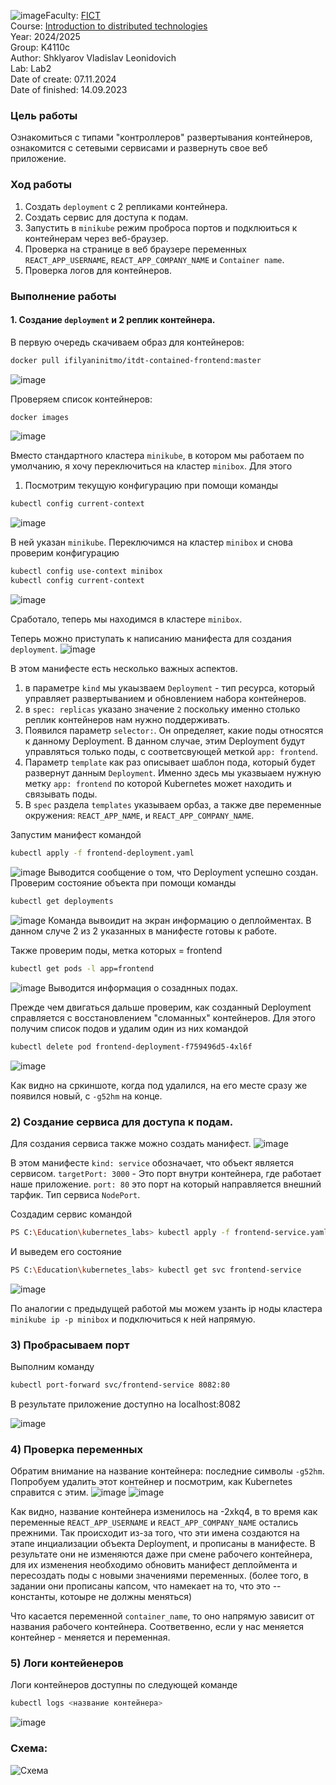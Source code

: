 ![image](https://github.com/user-attachments/assets/5cd7e357-d54f-40d5-ac16-3996724bcce8)Faculty: [FICT](https://fict.itmo.ru)<br>
Course: [Introduction to distributed technologies](https://github.com/itmo-ict-faculty/introduction-to-distributed-technologies)<br>
Year: 2024/2025<br>
Group: K4110c<br>
Author: Shklyarov Vladislav Leonidovich<br>
Lab: Lab2<br>
Date of create: 07.11.2024<br>
Date of finished: 14.09.2023<br>

### Цель работы

Ознакомиться с типами "контроллеров" развертывания контейнеров, ознакомится с сетевыми сервисами и развернуть свое веб приложение. 

### Ход работы
1) Создать `deployment` с 2 репликами контейнера.
2) Создать сервис для доступа к подам.
3) Запустить в `minikube` режим проброса портов и подклюиться к контейнерам через веб-браузер. 
4) Проверка на странице в веб браузере переменных `REACT_APP_USERNAME`, `REACT_APP_COMPANY_NAME` и `Container name`. 
5) Проверка логов для контейнеров.

### Выполнение работы

#### 1. Создание `deployment` и 2 реплик контейнера.

В первую очередь скачиваем образ для контейнеров:
```bash
docker pull ifilyaninitmo/itdt-contained-frontend:master
```
![image](https://github.com/user-attachments/assets/8c11edf0-e508-4cf1-af77-8026cb0b708f)


Проверяем список контейнеров:
```bash
docker images
```

![image](https://github.com/user-attachments/assets/9681b0f4-977d-45e5-be04-7dea28432e19)

Вместо стандартного кластера `minikube`, в котором мы работаем по умолчанию, я хочу переключиться на кластер `minibox`. Для этого
1. Посмотрим текущую конфигурацию при помощи команды
```bash
kubectl config current-context
```
![image](https://github.com/user-attachments/assets/7dc35562-c68a-4a83-b068-98678ad93db6)

В ней указан `minikube`. Переключимся на кластер `minibox` и снова проверим конфигурацию
```bash
kubectl config use-context minibox
kubectl config current-context
```
![image](https://github.com/user-attachments/assets/1f58f07c-f9df-410a-8194-9830d85d697e)

Сработало, теперь мы находимся в кластере `minibox`.

Теперь можно приступать к написанию манифеста для создания `deployment`.
![image](https://github.com/user-attachments/assets/58aeed34-6671-4b09-9516-1f15f285c5a2)


В этом манифесте есть несколько важных аспектов.
1) в параметре `kind` мы укаызваем `Deployment` - тип ресурса, который управляет развертыванием и обновлением набора контейнеров.
2) в `spec: replicas` указано значение `2` поскольку именно столько реплик контейнеров нам нужно поддерживать.
3) Появился параметр `selector:`. Он определяет, какие поды относятся к данному Deployment. В данном случае, этим Deployment будут управляться только поды, с соответсвующей меткой `app: frontend`.
4) Параметр `template` как раз описывает шаблон пода, который будет развернут данным `Deployment`. Именно здесь мы указвыаем нужную метку `app: frontend` по которой Kubernetes может находить и связывать поды.
5) В `spec` раздела `templates` указываем орбаз, а также две переменные окружения: `REACT_APP_NAME`, и `REACT_APP_COMPANY_NAME`.

Запустим манифест командой 

```bash
kubectl apply -f frontend-deployment.yaml
```
![image](https://github.com/user-attachments/assets/82734c28-acbf-439a-a820-c03ea95679e8)
Выводится сообщение о том, что Deployment успешно создан.
Проверим состояние объекта при помощи команды
```bash
kubectl get deployments
```
![image](https://github.com/user-attachments/assets/1065bfe2-7ab2-4a2f-83c4-fcbdf1c3983b)
Команда вывоидит на экран информацию о деплойментах. В данном случе 2 из 2 указанных в манифесте готовы к работе.

Также проверим поды, метка которых = frontend
```bash
kubectl get pods -l app=frontend
```
![image](https://github.com/user-attachments/assets/d51fced2-829c-4d64-95a5-a8bfd8a54f87)
Выводится информация о созаднных подах.

Прежде чем двигаться дальше проверим, как созданный Deployment справляется с восстановлением "сломанных" контейнеров. Для этого получим список подов и удалим один из них командой
```bash
kubectl delete pod frontend-deployment-f759496d5-4xl6f
```
![image](https://github.com/user-attachments/assets/c442726e-2ace-4c86-9cf7-76e402a5b20e)

Как видно на сркиншоте, когда под удалился, на его месте сразу же появился новый, с `-g52hm` на конце.

### 2) Создание сервиса для доступа к подам.
Для создания сервиса также можно создать манифест.
![image](https://github.com/user-attachments/assets/3997cad8-6af9-41dc-9e07-56a75c29f250)

В этом манифесте `kind: service` обозначает, что объект является сервисом. `targetPort: 3000` - Это порт внутри контейнера, где работает наше приложение. `port: 80` это порт на который направляется внешний тарфик. Тип сервиса `NodePort`.

Создадим сервис командой 
```bash
PS C:\Education\kubernetes_labs> kubectl apply -f frontend-service.yaml
```
И выведем его состояние 
```bash
PS C:\Education\kubernetes_labs> kubectl get svc frontend-service
```
![image](https://github.com/user-attachments/assets/37d94df0-b490-4bd3-80f4-acb8ff70f68c)

По аналогии с предыдущей работой мы можем узанть ip ноды кластера  `minikube ip -p minibox` и подключиться к ней напрямую. 

### 3) Пробрасываем порт

Выполним команду
```bash
kubectl port-forward svc/frontend-service 8082:80
```
 В результате приложение доступно на localhost:8082

 ![image](https://github.com/user-attachments/assets/b0b3fa75-b513-45ff-8b43-200941471375)
### 4) Проверка переменных
Обратим внимание на название контейнера: последние символы `-g52hm`. Попробуем удалить этот контейнер и посмотрим, как Kubernetes справится с этим.
![image](https://github.com/user-attachments/assets/e747a972-1fe3-4b60-b2da-4b19d99d28dc)
![image](https://github.com/user-attachments/assets/334d5f66-a1a7-4c0e-a09a-fcf0e89fda43)

Как видно, название контейнера изменилось на -2xkq4, в то время как переменные `REACT_APP_USERNAME` и `REACT_APP_COMPANY_NAME` остались прежними. Так происходит из-за того, что эти имена создаются на этапе инциализации объекта Deployment, и прописаны в манифесте. В результате они не изменяются даже при смене рабочего контейнера, для их изменения необходимо обновить манифест деплоймента и пересоздать поды с новыми значениями переменных. (более того, в задании они прописаны капсом, что намекает на то, что это -- константы, котоыре не должны меняться)

Что касается переменной `container_name`, то оно напрямую зависит от названия рабочего контейнера. Соответвенно, если у нас меняется контейнер - меняется и переменная.

### 5) Логи контейенеров 

Логи контейнеров доступны по следующей команде
```bash
kubectl logs <название контейнера>
```
![image](https://github.com/user-attachments/assets/c67de406-c4ec-4ac5-a054-4aa9e358c570)

### Схема:

![Схема](https://github.com/user-attachments/assets/78e4c172-9f7f-4fb1-8c86-b850bfc7ec6f)


